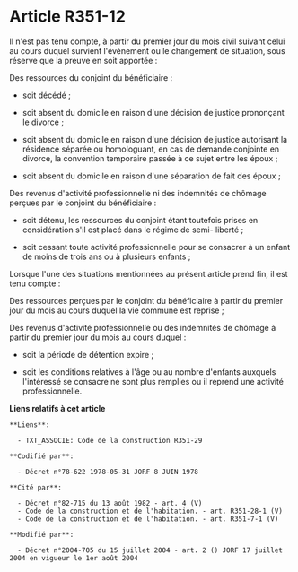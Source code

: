 # Article R351-12

Il n'est pas tenu compte, à partir du premier jour du mois civil suivant celui au cours duquel survient l'événement ou le
changement de situation, sous réserve que la preuve en soit apportée :

Des ressources du conjoint du bénéficiaire :

- soit décédé ;

- soit absent du domicile en raison d'une décision de justice prononçant le divorce ;

- soit absent du domicile en raison d'une décision de justice autorisant la résidence séparée ou homologuant, en cas de
demande conjointe en divorce, la convention temporaire passée à ce sujet entre les époux ;

- soit absent du domicile en raison d'une séparation de fait des époux ;

Des revenus d'activité professionnelle ni des indemnités de chômage perçues par le conjoint du bénéficiaire :

- soit détenu, les ressources du conjoint étant toutefois prises en considération s'il est placé dans le régime de semi-
liberté ;

- soit cessant toute activité professionnelle pour se consacrer à un enfant de moins de trois ans ou à plusieurs enfants ;

Lorsque l'une des situations mentionnées au présent article prend fin, il est tenu compte :

Des ressources perçues par le conjoint du bénéficiaire à partir du premier jour du mois au cours duquel la vie commune est
reprise ;

Des revenus d'activité professionnelle ou des indemnités de chômage à partir du premier jour du mois au cours duquel :

- soit la période de détention expire ;

- soit les conditions relatives à l'âge ou au nombre d'enfants auxquels l'intéressé se consacre ne sont plus remplies ou il
reprend une activité professionnelle.

**Liens relatifs à cet article**

	**Liens**:

	  - TXT_ASSOCIE: Code de la construction R351-29

	**Codifié par**:

	  - Décret n°78-622 1978-05-31 JORF 8 JUIN 1978

	**Cité par**:

	  - Décret n°82-715 du 13 août 1982 - art. 4 (V)
	  - Code de la construction et de l'habitation. - art. R351-28-1 (V)
	  - Code de la construction et de l'habitation. - art. R351-7-1 (V)

	**Modifié par**:

	  - Décret n°2004-705 du 15 juillet 2004 - art. 2 () JORF 17 juillet 2004 en vigueur le 1er août 2004

